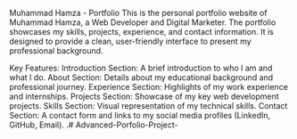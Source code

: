 Muhammad Hamza - Portfolio
This is the personal portfolio website of Muhammad Hamza, a Web Developer and Digital Marketer. The portfolio showcases my skills, projects, experience, and contact information. It is designed to provide a clean, user-friendly interface to present my professional background.

Key Features:
Introduction Section: A brief introduction to who I am and what I do.
About Section: Details about my educational background and professional journey.
Experience Section: Highlights of my work experience and internships.
Projects Section: Showcase of my key web development projects.
Skills Section: Visual representation of my technical skills.
Contact Section: A contact form and links to my social media profiles (LinkedIn, GitHub, Email).
.# Advanced-Porfolio-Project-
